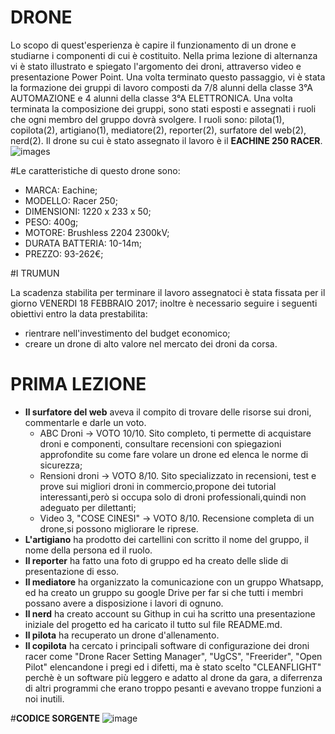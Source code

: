 # **DRONE**
Lo scopo di quest'esperienza è capire il funzionamento di un drone e  studiarne i componenti di cui è costituito. 
Nella prima lezione di alternanza vi è stato illustrato e spiegato l'argomento dei droni, attraverso video e presentazione Power Point. Una volta terminato questo passaggio, vi è stata la formazione dei gruppi di lavoro composti da 7/8 alunni della classe 
3°A AUTOMAZIONE e 4 alunni della classe 3°A ELETTRONICA. Una volta terminata la composizione dei gruppi, sono stati esposti e assegnati i ruoli che ogni membro del gruppo dovrà svolgere. I ruoli sono: pilota(1), copilota(2), artigiano(1), mediatore(2), reporter(2), surfatore del web(2), nerd(2). Il drone su cui è stato assegnato il lavoro è il **EACHINE 250 RACER**.
![images](https://cloud.githubusercontent.com/assets/25583168/22731767/0fc5b062-edec-11e6-943b-b78b5dae44e2.jpg)

#Le caratteristiche di questo drone sono:

- MARCA: Eachine;
- MODELLO: Racer 250;
- DIMENSIONI: 1220 x 233 x 50;
- PESO:  400g;
- MOTORE: Brushless 2204 2300kV;
- DURATA BATTERIA: 10-14m;
- PREZZO: 93-262€;                                         

#I TRUMUN                                                                                                                                

La scadenza stabilita per terminare il lavoro assegnatoci è stata fissata per il  giorno VENERDI 18 FEBBRAIO 2017; inoltre è necessario seguire i seguenti obiettivi entro la data prestabilita:
- rientrare nell'investimento del budget economico;
- creare un drone di alto valore nel mercato dei droni da corsa.

# **PRIMA LEZIONE**

- **Il surfatore del web** aveva il compito di trovare delle risorse sui droni, commentarle e darle un voto.
    - ABC Droni -> VOTO 10/10. Sito completo, ti permette di acquistare droni e componenti, consultare recensioni con spiegazioni                                      approfondite su come fare volare un drone ed elenca le norme di sicurezza;
    - Rensioni droni -> VOTO 8/10. Sito specializzato in recensioni, test e prove sui migliori droni in commercio,propone dei tutorial                                      interessanti,però si occupa solo di droni professionali,quindi non adeguato per dilettanti; 
    - Video 3, "COSE CINESI" -> VOTO 8/10. Recensione completa di un drone,si possono migliorare le riprese.
- **L'artigiano** ha prodotto dei cartellini con scritto il nome del gruppo, il nome della persona ed il ruolo.
- **Il reporter** ha fatto una foto di gruppo ed ha creato delle slide di presentazione di esso. 
- **Il mediatore** ha organizzato la comunicazione con un gruppo Whatsapp, ed ha creato un gruppo su google Drive per far si che tutti i   membri possano avere a disposizione i lavori di ognuno.
- **Il nerd** ha creato account su Githup in cui ha scritto una presentazione iniziale del progetto ed ha caricato il tutto sul file       README.md.
- **Il pilota** ha recuperato un drone d'allenamento.
- **Il copilota** ha cercato i principali software di configurazione dei droni racer come "Drone Racer Setting Manager", "UgCS",           "Freerider", "Open Pilot" elencandone i pregi ed i difetti, ma è stato scelto "CLEANFLIGHT" perchè è un software più leggero e adatto   al drone da gara, a diferrenza di altri programmi che erano troppo pesanti e avevano troppe funzioni a noi inutili.

#**CODICE SORGENTE**
![image](https://cloud.githubusercontent.com/assets/25583168/22732747/acb553c0-edef-11e6-988a-0221db9574cc.png)

